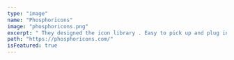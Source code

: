 ```yaml
---
type: "image"
name: "Phosphoricons"
image: "phosphoricons.png"
excerpt: " They designed the icon library . Easy to pick up and plug in. Truly consistent in style and scale.  "
path: "https://phosphoricons.com/"
isFeatured: true
---
```

